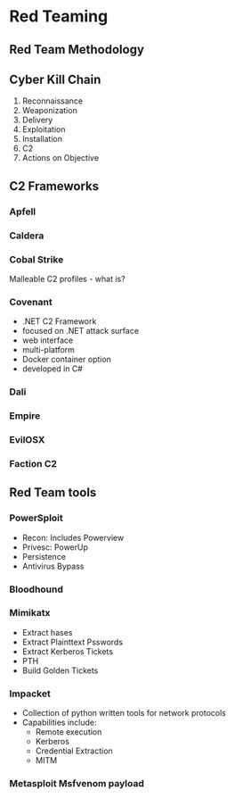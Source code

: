 # Red Teaming

## Red Team Methodology



## Cyber Kill Chain

1. Reconnaissance
2. Weaponization
3. Delivery
4. Exploitation
5. Installation
6. C2
7. Actions on Objective

## C2 Frameworks

### Apfell

### Caldera

### Cobal Strike

Malleable C2 profiles - what is?

### Covenant



* .NET C2 Framework
* focused on .NET attack surface
* web interface
* multi-platform
* Docker container option
* developed in C#

### Dali

### Empire

### EvilOSX

### Faction C2

## Red Team tools

### PowerSploit

* Recon: Includes Powerview
* Privesc: PowerUp
* Persistence
* Antivirus Bypass

### Bloodhound

### Mimikatx

* Extract hases
* Extract Plainttext Psswords
* Extract Kerberos Tickets
* PTH
* Build Golden Tickets

### Impacket

* Collection of python written tools for network protocols
* Capabilities include:
  * Remote execution
  * Kerberos
  * Credential Extraction
  * MITM

### Metasploit Msfvenom payload
